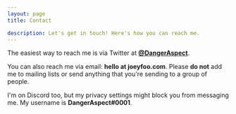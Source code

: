 ```yaml
---
layout: page
title: Contact

description: Let's get in touch! Here's how you can reach me.
---
```


The easiest way to reach me is via Twitter at **[@DangerAspect](https://twitter.com/DangerAspect)**. 

You can also reach me via email: **hello at joeyfoo.com**. Please <strong>do not</strong> add me to mailing lists or send anything that you're sending to a group of people. 

I'm on Discord too, but my privacy settings might block you from messaging me. My username is **DangerAspect#0001**.
